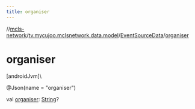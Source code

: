 ```yaml
---
title: organiser
---
```

//[mcls-network](../../../index.html)/[tv.mycujoo.mclsnetwork.data.model](../index.html)/[EventSourceData](index.html)/[organiser](organiser.html)



# organiser



[androidJvm]\




@Json(name = &quot;organiser&quot;)



val [organiser](organiser.html): [String](https://kotlinlang.org/api/latest/jvm/stdlib/kotlin/-string/index.html)?




